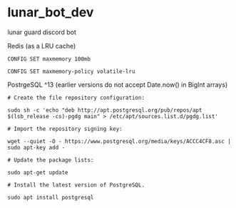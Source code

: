 # lunar_bot_dev

lunar guard discord bot

Redis (as a LRU cache)

    CONFIG SET maxmemory 100mb

    CONFIG SET maxmemory-policy volatile-lru

PostrgeSQL ^13 (earlier versions do not accept Date.now() in BigInt arrays)

    # Create the file repository configuration:
    
    sudo sh -c 'echo "deb http://apt.postgresql.org/pub/repos/apt $(lsb_release -cs)-pgdg main" > /etc/apt/sources.list.d/pgdg.list'

    # Import the repository signing key:
    
    wget --quiet -O - https://www.postgresql.org/media/keys/ACCC4CF8.asc | sudo apt-key add -

    # Update the package lists:
    
    sudo apt-get update

    # Install the latest version of PostgreSQL.
    
    sudo apt install postgresql

